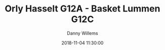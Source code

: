 ---
layout: album
title: Orly Hasselt G12A - Basket Lummen G12C
description: Competitie wedstrijd tussen Orly Hasselt G12 A en Basket Lummen G12 C.
date: 2018-11-04 11:30:00
cover: /albums/2018-11-04-Orly-Hasselt-G12A-Basket-Lummen-G12C/thumbnails/IMG_7072.jpg
author: Danny Willems
archived: true
pagination: 
  enabled: true
  images: true
  imageLayout: image
  itemsPerPage: 64
---